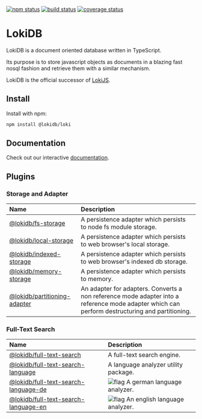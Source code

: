 [![npm status][npm]][npm-url]
[![build status][build]][build-url]
[![coverage status][coverage]][coverage-url]

# LokiDB

LokiDB is a document oriented database written in TypeScript.

Its purpose is to store javascript objects as documents in a blazing fast nosql fashion and retrieve them with a similar mechanism.

LokiDB is the official successor of [LokiJS][lokijs-url].

## Install

Install with npm:

```bash
npm install @lokidb/loki
```

## Documentation

Check out our interactive [documentation](https://LokiJS-Forge.github.io/LokiDB/).

## Plugins

### Storage and Adapter

|Name|Description|
|:---|:----------|
|[@lokidb/fs-storage][fs-storage-npm-url]                             |  A persistence adapter which persists to node fs module storage. |
|[@lokidb/local-storage][local-storage-npm-url]                       |  A persistence adapter which persists to web browser's local storage. |
|[@lokidb/indexed-storage][indexed-storage-npm-url]                   |  A persistence adapter which persists to web browser's indexed db storage. |
|[@lokidb/memory-storage][memory-storage-npm-url]                     |  A persistence adapter which persists to memory. |
|[@lokidb/partitioning-adapter][partitioning-adapter-npm-url]         |  An adapter for adapters. Converts a non reference mode adapter into a reference mode adapter which can perform destructuring and partitioning.|

### Full-Text Search

|Name|Description|
|:---|:----------|
|[@lokidb/full-text-search][full-text-search-npm-url]                         |  A full-text search engine. |
|[@lokidb/full-text-search-language][full-text-search-language-npm-url]       |  A language analyzer utility package. |
|[@lokidb/full-text-search-language-de][full-text-search-language-de-npm-url] |  ![flag][full-text-search-language-de-flag] A german language analyzer. |
|[@lokidb/full-text-search-language-en][full-text-search-language-en-npm-url] |  ![flag][full-text-search-language-en-flag] An english language analyzer. |

[build]: https://travis-ci.org/LokiJS-Forge/LokiDB.svg?branch=master
[build-url]: https://travis-ci.org/LokiJS-Forge/LokiDB
[coverage]: https://codecov.io/gh/LokiJS-Forge/LokiDB/branch/master/graph/badge.svg
[coverage-url]: https://codecov.io/gh/LokiJS-Forge/LokiDB/branch/master

[lokijs-url]: https://github.com/techfort/LokiJS

[npm]: https://img.shields.io/npm/v/@lokidb/loki.svg
[npm-url]: https://www.npmjs.com/package/@lokidb/loki

[fs-storage]: https://github.com/LokiJS-Forge/LokiDB
[fs-storage-npm-url]: https://www.npmjs.com/package/@lokidb/fs-storage

[local-storage]: https://github.com/LokiJS-Forge/LokiDB
[local-storage-npm-url]: https://www.npmjs.com/package/@lokidb/local-storage

[indexed-storage]: https://github.com/LokiJS-Forge/LokiDB
[indexed-storage-npm-url]: https://www.npmjs.com/package/@lokidb/indexed-storage

[memory-storage]: https://github.com/LokiJS-Forge/LokiDB
[memory-storage-npm-url]: https://www.npmjs.com/package/@lokidb/memory-storage

[partitioning-adapter]: https://github.com/LokiJS-Forge/LokiDB
[partitioning-adapter-npm-url]: https://www.npmjs.com/package/@lokidb/partitioning-adapter

[full-text-search]: https://github.com/LokiJS-Forge/LokiDB
[full-text-search-npm-url]: https://www.npmjs.com/package/@lokidb/full-text-search
[full-text-search-language]: https://github.com/LokiJS-Forge/LokiDB
[full-text-search-language-npm-url]: https://www.npmjs.com/package/@lokidb/full-text-search-language
[full-text-search-language-de]: https://github.com/LokiJS-Forge/LokiDB
[full-text-search-language-de-flag]: https://raw.githubusercontent.com/stevenrskelton/flag-icon/master/png/16/country-4x3/de.png
[full-text-search-language-de-npm-url]: https://www.npmjs.com/package/@lokidb/full-text-search-language-de
[full-text-search-language-en]: https://github.com/LokiJS-Forge/LokiDB
[full-text-search-language-en-npm-url]: https://www.npmjs.com/package/@lokidb/full-text-search-language-en
[full-text-search-language-en-flag]: https://raw.githubusercontent.com/stevenrskelton/flag-icon/master/png/16/country-4x3/us.png
